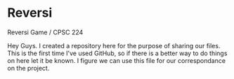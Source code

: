 # Reversi
Reversi Game /  CPSC 224 

Hey Guys. I created a repository here for the purpose of sharing our files. This is the first time I've used GitHub, so if there is a better way to do things on here let it be known. I figure we can use this file for our correspondance on the project. 
